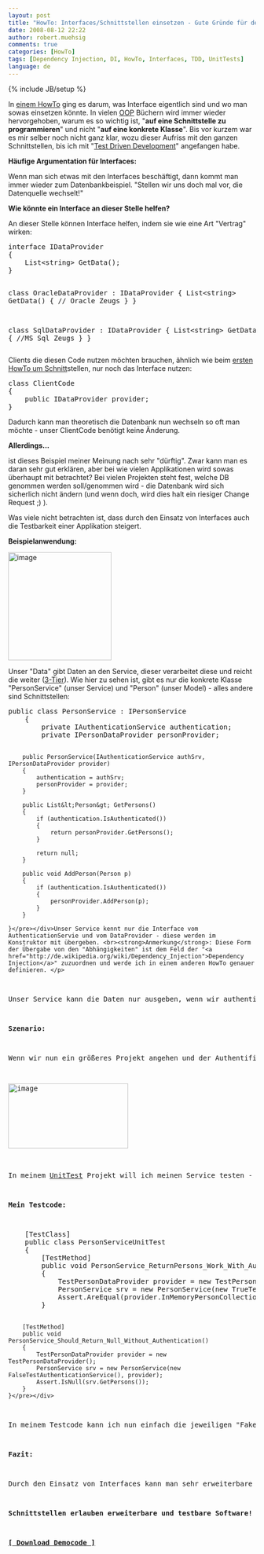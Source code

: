 ```yaml
---
layout: post
title: "HowTo: Interfaces/Schnittstellen einsetzen - Gute Gründe für den Einsatz von Schnittstellen"
date: 2008-08-12 22:22
author: robert.muehsig
comments: true
categories: [HowTo]
tags: [Dependency Injection, DI, HowTo, Interfaces, TDD, UnitTests]
language: de
---
```

{% include JB/setup %}
<p>In <a href="{{BASE_PATH}}/2007/11/28/howto-interfacesschnittstellen-verstehen-mal-auf-simple-art-und-weise/">einem HowTo</a> ging es darum, was Interface eigentlich sind und wo man sowas einsetzen könnte. In vielen <a href="http://de.wikipedia.org/wiki/Objektorientierte_Programmierung">OOP</a> Büchern wird immer wieder hervorgehoben, warum es so wichtig ist, "<strong>auf eine Schnittstelle zu programmieren</strong>" und nicht "<strong>auf eine konkrete Klasse</strong>". Bis vor kurzem war es mir selber noch nicht ganz klar, wozu dieser Aufriss mit den ganzen Schnittstellen, bis ich mit "<a href="http://de.wikipedia.org/wiki/Testgetriebene_Entwicklung">Test Driven Development</a>" angefangen habe.</p> <p><strong>Häufige Argumentation für Interfaces:</strong></p> <p>Wenn man sich etwas mit den Interfaces beschäftigt, dann kommt man immer wieder zum Datenbankbeispiel. "Stellen wir uns doch mal vor, die Datenquelle wechselt!"</p> <p><strong>Wie könnte ein Interface an dieser Stelle helfen?</strong></p> <p>An dieser Stelle können Interface helfen, indem sie wie eine Art "Vertrag" wirken:</p> <p> <div class="wlWriterSmartContent" id="scid:812469c5-0cb0-4c63-8c15-c81123a09de7:42081a2e-dfab-4e36-8c90-2d1dcced7b9c" style="padding-right: 0px; display: inline; padding-left: 0px; float: none; padding-bottom: 0px; margin: 0px; padding-top: 0px"><pre name="code" class="c">interface IDataProvider
{
	List&lt;string&gt; GetData();
}

class OracleDataProvider : IDataProvider
{
	List&lt;string&gt; GetData()
	{
	// Oracle Zeugs
	}
}

class SqlDataProvider : IDataProvider
{
	List&lt;string&gt; GetData()
	{
	//MS Sql Zeugs
	}
}</pre></div></p>
<p>Clients die diesen Code nutzen möchten brauchen, ähnlich wie beim <a href="{{BASE_PATH}}/2007/11/28/howto-interfacesschnittstellen-verstehen-mal-auf-simple-art-und-weise/">ersten HowTo um Schnitt</a>stellen, nur noch das Interface nutzen:</p>
<p>
<div class="wlWriterSmartContent" id="scid:812469c5-0cb0-4c63-8c15-c81123a09de7:b6285396-cc7f-4e46-956b-ce0ff01d2ab2" style="padding-right: 0px; display: inline; padding-left: 0px; float: none; padding-bottom: 0px; margin: 0px; padding-top: 0px"><pre name="code" class="c#">class ClientCode
{
	public IDataProvider provider;
}</pre></div></p>
<p>Dadurch kann man theoretisch die Datenbank nun wechseln so oft man möchte - unser ClientCode benötigt keine Änderung.</p>
<p><strong>Allerdings...</strong></p>
<p>ist dieses Beispiel meiner Meinung nach sehr "dürftig". Zwar kann man es daran sehr gut erklären, aber bei wie vielen Applikationen wird sowas überhaupt mit betrachtet? Bei vielen Projekten steht fest, welche DB genommen werden soll/genommen wird - die Datenbank wird sich sicherlich nicht ändern (und wenn doch, wird dies halt ein riesiger Change Request ;) ).</p>
<p>Was viele nicht betrachten ist, dass durch den Einsatz von Interfaces auch die Testbarkeit einer Applikation steigert.</p>
<p><strong>Beispielanwendung:</strong></p>
<p><a href="{{BASE_PATH}}/assets/wp-images-de/image520.png"><img style="border-right: 0px; border-top: 0px; border-left: 0px; border-bottom: 0px" height="220" alt="image" src="{{BASE_PATH}}/assets/wp-images-de/image-thumb498.png" width="210" border="0"></a> </p>
<p>Unser "Data" gibt Daten an den Service, dieser verarbeitet diese und reicht die weiter (<a href="{{BASE_PATH}}/2008/07/09/howto-3-tier-3-schichten-architektur/">3-Tier</a>). Wie hier zu sehen ist, gibt es nur die konkrete Klasse "PersonService" (unser Service) und "Person" (unser Model) - alles andere sind Schnittstellen:</p>
<p>
<div class="wlWriterSmartContent" id="scid:812469c5-0cb0-4c63-8c15-c81123a09de7:36136e9d-8194-4d29-8427-bc2c1c06bf37" style="padding-right: 0px; display: inline; padding-left: 0px; float: none; padding-bottom: 0px; margin: 0px; padding-top: 0px"><pre name="code" class="c#">public class PersonService : IPersonService
    {
        private IAuthenticationService authentication;
        private IPersonDataProvider personProvider;

        public PersonService(IAuthenticationService authSrv, IPersonDataProvider provider)
        {
            authentication = authSrv;
            personProvider = provider;
        }

        public List&lt;Person&gt; GetPersons()
        {
            if (authentication.IsAuthenticated())
            {
                return personProvider.GetPersons();
            }
            
            return null;
        }

        public void AddPerson(Person p)
        {
            if (authentication.IsAuthenticated())
            {
                personProvider.AddPerson(p);
            }
        }

    }</pre></div>Unser Service kennt nur die Interface vom AuthenticationServie und vom DataProvider - diese werden im Konstruktor mit übergeben. <br><strong>Anmerkung</strong>: Diese Form der Übergabe von den "Abhängigkeiten" ist dem Feld der "<a href="http://de.wikipedia.org/wiki/Dependency_Injection">Dependency Injection</a>" zuzuordnen und werde ich in einem anderen HowTo genauer definieren. </p>
<p>Unser Service kann die Daten nur ausgeben, wenn wir authentifiziert sind.</p>
<p><strong>Szenario:</strong></p>
<p>Wenn wir nun ein größeres Projekt angehen und der Authentifizierungsmechanismus nicht so einfach ist und auch Fremdsysteme mit einbezieht, dann wäre es ja nett, wenn man während der Entwicklung eine Art "Fake" aufsetzen kann. Durch die Interface ist es sehr einfach, sowas zu machen:</p>
<p><a href="{{BASE_PATH}}/assets/wp-images-de/image521.png"><img style="border-right: 0px; border-top: 0px; border-left: 0px; border-bottom: 0px" height="132" alt="image" src="{{BASE_PATH}}/assets/wp-images-de/image-thumb499.png" width="244" border="0"></a> </p>
<p>In meinem <a href="{{BASE_PATH}}/2008/05/22/howto-einfache-tests-unittests-oder-keine-angst-vor-unittests/">UnitTest</a> Projekt will ich meinen Service testen - und <a href="{{BASE_PATH}}/2008/08/05/howto-unittests-und-einfhrung-in-mocking-mit-rhinomocks/">nur diesen(!).</a> dafür habe ich mit ein "TestPersonDataProvider" erstellt, der "IPersonDataProvider" implementiert und jeweils ein AuthenticationService, welcher mir sagt, dass ich authentifiziert bin, oder nicht.</p>
<p><strong>Mein Testcode:</strong></p>
<div class="wlWriterSmartContent" id="scid:812469c5-0cb0-4c63-8c15-c81123a09de7:2fce7e11-72f3-4da6-94fa-e71eb33229d0" style="padding-right: 0px; display: inline; padding-left: 0px; float: none; padding-bottom: 0px; margin: 0px; padding-top: 0px"><pre name="code" class="c#">    [TestClass]
    public class PersonServiceUnitTest
    {
        [TestMethod]
        public void PersonService_ReturnPersons_Work_With_Authentication()
        {
            TestPersonDataProvider provider = new TestPersonDataProvider();
            PersonService srv = new PersonService(new TrueTestAuthenticationService(), provider);
            Assert.AreEqual(provider.InMemoryPersonCollection.Count, srv.GetPersons().Count);
        }

        [TestMethod]
        public void PersonService_Should_Return_Null_Without_Authentication()
        {
            TestPersonDataProvider provider = new TestPersonDataProvider();
            PersonService srv = new PersonService(new FalseTestAuthenticationService(), provider);
            Assert.IsNull(srv.GetPersons());
        }
    }</pre></div>
<p>In meinem Testcode kann ich nun einfach die jeweiligen "Fakes" übergeben - ohne den Clientcode ändern zu müssen.</p>
<p><strong>Fazit:</strong></p>
<p>Durch den Einsatz von Interfaces kann man sehr erweiterbare Systeme machen - ein Beispiel ist z.B. das <a href="http://asp.net/mvc">MVC Framework von Microsoft</a>. Der Nebeneffekt ist natürlich auch, dass man die Datenquelle wechseln kann oder dass man einfache Fakes in den Tests, aber auch im Produktionscode verwenden kann (jedenfalls bevor auf "Release" gedrückt wird ;)).</p>
<p><strong>Schnittstellen erlauben erweiterbare und testbare Software!</strong></p>
<p><strong><a href="{{BASE_PATH}}/assets/files/democode/whyinterfaces/whyinterfaces.zip">[ Download Democode ]</a></strong></p>
